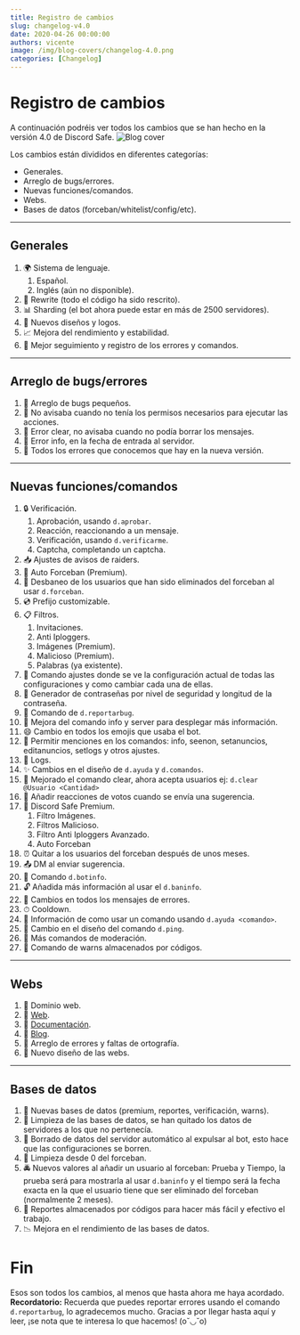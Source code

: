 ```yaml
---
title: Registro de cambios
slug: changelog-v4.0
date: 2020-04-26 00:00:00
authors: vicente
image: /img/blog-covers/changelog-4.0.png
categories: [Changelog]
---
```

# Registro de cambios

A continuación podréis ver todos los cambios que se han hecho en la versión 4.0 de Discord Safe.
![Blog cover](/img/blog-covers/changelog-4.0.png)
<!--truncate-->
Los cambios están divididos en diferentes categorías:

* Generales.
* Arreglo de bugs/errores.
* Nuevas funciones/comandos.
* Webs.
* Bases de datos (forceban/whitelist/config/etc).

* * *

## Generales

1. 🌍 Sistema de lenguaje.
	1. Español.
	2. Inglés (aún no disponible).
2. 📔 Rewrite (todo el código ha sido rescrito).
3. 📊 Sharding (el bot ahora puede estar en más de 2500 servidores).
4. 🎨 Nuevos diseños y logos.
5. 📈 Mejora del rendimiento y estabilidad.
6. 📜 Mejor seguimiento y registro de los errores y comandos.

* * *

## Arreglo de bugs/errores

1. 🐛 Arreglo de bugs pequeños.
2. 🦎 No avisaba cuando no tenía los permisos necesarios para ejecutar las acciones.
3. 🐞 Error clear, no avisaba cuando no podía borrar los mensajes.
4. 🦗 Error info, en la fecha de entrada al servidor.
5. 🦟 Todos los errores que conocemos que hay en la nueva versión.

* * *

## Nuevas funciones/comandos

1. 🔒 Verificación.
	1. Aprobación, usando ``d.aprobar``.
	2. Reacción, reaccionando a un mensaje.
	3. Verificación, usando ``d.verificarme``.
	3. Captcha, completando un captcha.
2. 📥 Ajustes de avisos de raiders.
3. 🔑 Auto Forceban (Premium).
4. 🔧 Desbaneo de los usuarios que han sido eliminados del forceban al usar ``d.forceban``.
5. 💿 Prefijo customizable.
6. 📋 Filtros.
	1. Invitaciones.
	2. Anti Iploggers.
	4. Imágenes (Premium).
	5. Malicioso (Premium).
	6. Palabras (ya existente).
7. 🔧 Comando ajustes donde se ve la configuración actual de todas las configuraciones y como cambiar cada una de ellas.
8. 🔐 Generador de contraseñas por nivel de seguridad y longitud de la contraseña.
9. 🔬 Comando de ``d.reportarbug``.
10. 🎫 Mejora del comando info y server para desplegar más información.
11. 😄 Cambio en todos los emojis que usaba el bot.
12. 👥 Permitir menciones en los comandos: info, seenon, setanuncios, editanuncios, setlogs y otros ajustes.
13. 📃 Logs.
14. ✨ Cambios en el diseño de ``d.ayuda`` y ``d.comandos``.
15. 🔮 Mejorado el comando clear, ahora acepta usuarios ej: ``d.clear @Usuario <Cantidad>``
16. 📌 Añadir reacciones de votos cuando se envía una sugerencia.
17. 🎉 Discord Safe Premium.
	1. Filtro Imágenes.
	2. Filtros Malicioso.
	3. Filtro Anti Iploggers Avanzado.
	4. Auto Forceban
18. ⏰ Quitar a los usuarios del forceban después de unos meses.
19. 📤 DM al enviar sugerencia.
20. 🔧 Comando ``d.botinfo``.
21. 🔓 Añadida más información al usar el ``d.baninfo``.
22. 📕 Cambios en todos los mensajes de errores.
23. ⏱ Cooldown.
24. 📑 Información de como usar un comando usando ``d.ayuda <comando>``.
25. 🏓 Cambio en el diseño del comando ``d.ping``.
26. 🔨 Más comandos de moderación.
27. 🔨 Comando de warns almacenados por códigos.

* * *

## Webs

1. 🎏 Dominio web.
2. 🥁 [Web](https://discordsafe.com).
3. 📄 [Documentación](https://docs.discordsafe.com).
4. 📰 [Blog](https://blog.discordsafe.com).
5. 🔧 Arreglo de errores y faltas de ortografía.
6. 🎨 Nuevo diseño de las webs.

* * *

## Bases de datos

1. 💾 Nuevas bases de datos (premium, reportes, verificación, warns).
2. 🧹 Limpieza de las bases de datos, se han quitado los datos de servidores a los que no pertenecía.
3. 🚽 Borrado de datos del servidor automático al expulsar al bot, esto hace que las configuraciones se borren.
4. 🧼 Limpieza desde 0 del forceban.
5. 🚔 Nuevos valores al añadir un usuario al forceban: Prueba y Tiempo, la prueba será para mostrarla al usar ``d.baninfo`` y el tiempo será la fecha exacta en la que el usuario tiene que ser eliminado del forceban (normalmente 2 meses).
6. 💽 Reportes almacenados por códigos para hacer más fácil y efectivo el trabajo.
7. 📉 Mejora en el rendimiento de las bases de datos.

# Fin
Esos son todos los cambios, al menos que hasta ahora me haya acordado.
**Recordatorio:** Recuerda que puedes reportar errores usando el comando ``d.reportarbug``, lo agradecemos mucho.
Gracias a por llegar hasta aquí y leer, ¡se nota que te interesa lo que hacemos! (o˘◡˘o)

